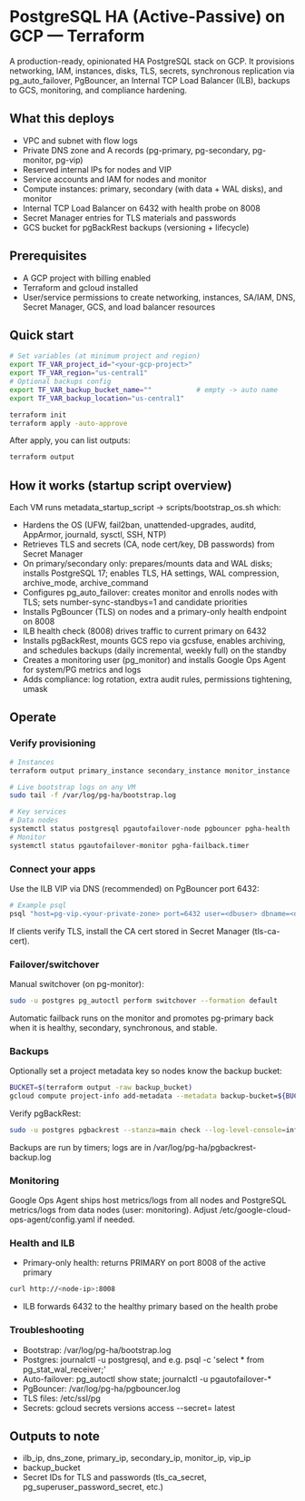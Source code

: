 # PostgreSQL HA (Active-Passive) on GCP — Terraform

A production-ready, opinionated HA PostgreSQL stack on GCP. It provisions networking, IAM, instances, disks, TLS, secrets, synchronous replication via pg_auto_failover, PgBouncer, an Internal TCP Load Balancer (ILB), backups to GCS, monitoring, and compliance hardening.

## What this deploys
- VPC and subnet with flow logs
- Private DNS zone and A records (pg-primary, pg-secondary, pg-monitor, pg-vip)
- Reserved internal IPs for nodes and VIP
- Service accounts and IAM for nodes and monitor
- Compute instances: primary, secondary (with data + WAL disks), and monitor
- Internal TCP Load Balancer on 6432 with health probe on 8008
- Secret Manager entries for TLS materials and passwords
- GCS bucket for pgBackRest backups (versioning + lifecycle)

## Prerequisites
- A GCP project with billing enabled
- Terraform and gcloud installed
- User/service permissions to create networking, instances, SA/IAM, DNS, Secret Manager, GCS, and load balancer resources

## Quick start
```bash
# Set variables (at minimum project and region)
export TF_VAR_project_id="<your-gcp-project>"
export TF_VAR_region="us-central1"
# Optional backups config
export TF_VAR_backup_bucket_name=""           # empty -> auto name
export TF_VAR_backup_location="us-central1"

terraform init
terraform apply -auto-approve
```

After apply, you can list outputs:
```bash
terraform output
```

## How it works (startup script overview)
Each VM runs metadata_startup_script -> scripts/bootstrap_os.sh which:
- Hardens the OS (UFW, fail2ban, unattended-upgrades, auditd, AppArmor, journald, sysctl, SSH, NTP)
- Retrieves TLS and secrets (CA, node cert/key, DB passwords) from Secret Manager
- On primary/secondary only: prepares/mounts data and WAL disks; installs PostgreSQL 17; enables TLS, HA settings, WAL compression, archive_mode, archive_command
- Configures pg_auto_failover: creates monitor and enrolls nodes with TLS; sets number-sync-standbys=1 and candidate priorities
- Installs PgBouncer (TLS) on nodes and a primary-only health endpoint on 8008
- ILB health check (8008) drives traffic to current primary on 6432
- Installs pgBackRest, mounts GCS repo via gcsfuse, enables archiving, and schedules backups (daily incremental, weekly full) on the standby
- Creates a monitoring user (pg_monitor) and installs Google Ops Agent for system/PG metrics and logs
- Adds compliance: log rotation, extra audit rules, permissions tightening, umask

## Operate
### Verify provisioning
```bash
# Instances
terraform output primary_instance secondary_instance monitor_instance

# Live bootstrap logs on any VM
sudo tail -f /var/log/pg-ha/bootstrap.log

# Key services
# Data nodes
systemctl status postgresql pgautofailover-node pgbouncer pgha-health
# Monitor
systemctl status pgautofailover-monitor pgha-failback.timer
```

### Connect your apps
Use the ILB VIP via DNS (recommended) on PgBouncer port 6432:
```bash
# Example psql
psql "host=pg-vip.<your-private-zone> port=6432 user=<dbuser> dbname=<db> sslmode=verify-full"
```
If clients verify TLS, install the CA cert stored in Secret Manager (tls-ca-cert).

### Failover/switchover
Manual switchover (on pg-monitor):
```bash
sudo -u postgres pg_autoctl perform switchover --formation default
```
Automatic failback runs on the monitor and promotes pg-primary back when it is healthy, secondary, synchronous, and stable.

### Backups
Optionally set a project metadata key so nodes know the backup bucket:
```bash
BUCKET=$(terraform output -raw backup_bucket)
gcloud compute project-info add-metadata --metadata backup-bucket=${BUCKET}
```
Verify pgBackRest:
```bash
sudo -u postgres pgbackrest --stanza=main check --log-level-console=info
```
Backups are run by timers; logs are in /var/log/pg-ha/pgbackrest-backup.log

### Monitoring
Google Ops Agent ships host metrics/logs from all nodes and PostgreSQL metrics/logs from data nodes (user: monitoring). Adjust /etc/google-cloud-ops-agent/config.yaml if needed.

### Health and ILB
- Primary-only health: returns PRIMARY on port 8008 of the active primary
```bash
curl http://<node-ip>:8008
```
- ILB forwards 6432 to the healthy primary based on the health probe

### Troubleshooting
- Bootstrap: /var/log/pg-ha/bootstrap.log
- Postgres: journalctl -u postgresql, and e.g. psql -c 'select * from pg_stat_wal_receiver;'
- Auto-failover: pg_autoctl show state; journalctl -u pgautofailover-*
- PgBouncer: /var/log/pg-ha/pgbouncer.log
- TLS files: /etc/ssl/pg
- Secrets: gcloud secrets versions access --secret=<name> latest

## Outputs to note
- ilb_ip, dns_zone, primary_ip, secondary_ip, monitor_ip, vip_ip
- backup_bucket
- Secret IDs for TLS and passwords (tls_ca_secret, pg_superuser_password_secret, etc.)
